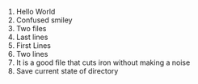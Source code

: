 1. Hello World
2. Confused smiley
3. Two files
4. Last lines
5. First Lines
6. Two lines
7. It is a good file that cuts iron without making a noise
8. Save current state of directory
